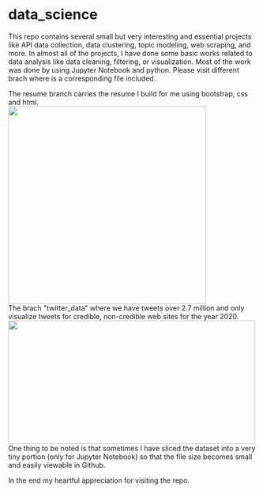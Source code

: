 # data_science
This repo contains several small but very interesting and essential projects like API data collection, data clustering, topic modeling, web scraping, and more. In almost all of the projects, I have done some basic works related to data analysis like data cleaning, filtering, or visualization. Most of the work was done by using Jupyter Notebook and python. 
Please visit different brach where is a corresponding file included. 

The resume branch carries the resume I build for me using bootstrap, css and html. <br/>
<img src="https://github.com/mdrafeul/data_science/blob/resume/resume.png" height="400"><br/>
The brach "twitter_data" where we have tweets over 2.7 million and only visualize tweets for credible, non-credible web sites for the year 2020. <br/>
<img src="https://github.com/mdrafeul/data_science/blob/twitter_data/sample_img_output.png" height="250" width="500"><br/>
One thing to be noted is that sometimes I have sliced the dataset into a very tiny portion (only for Jupyter Notebook) so that the file size becomes small and easily viewable in Github. 


In the end my heartful appreciation for visiting the repo.
